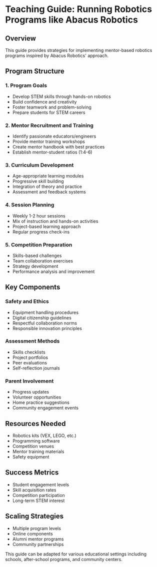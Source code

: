 # Teaching Guide: Running Robotics Programs like Abacus Robotics

## Overview
This guide provides strategies for implementing mentor-based robotics programs inspired by Abacus Robotics' approach.

## Program Structure

### 1. Program Goals
- Develop STEM skills through hands-on robotics
- Build confidence and creativity
- Foster teamwork and problem-solving
- Prepare students for STEM careers

### 2. Mentor Recruitment and Training
- Identify passionate educators/engineers
- Provide mentor training workshops
- Create mentor handbook with best practices
- Establish mentor-student ratios (1:4-6)

### 3. Curriculum Development
- Age-appropriate learning modules
- Progressive skill building
- Integration of theory and practice
- Assessment and feedback systems

### 4. Session Planning
- Weekly 1-2 hour sessions
- Mix of instruction and hands-on activities
- Project-based learning approach
- Regular progress check-ins

### 5. Competition Preparation
- Skills-based challenges
- Team collaboration exercises
- Strategy development
- Performance analysis and improvement

## Key Components

### Safety and Ethics
- Equipment handling procedures
- Digital citizenship guidelines
- Respectful collaboration norms
- Responsible innovation principles

### Assessment Methods
- Skills checklists
- Project portfolios
- Peer evaluations
- Self-reflection journals

### Parent Involvement
- Progress updates
- Volunteer opportunities
- Home practice suggestions
- Community engagement events

## Resources Needed
- Robotics kits (VEX, LEGO, etc.)
- Programming software
- Competition venues
- Mentor training materials
- Safety equipment

## Success Metrics
- Student engagement levels
- Skill acquisition rates
- Competition participation
- Long-term STEM interest

## Scaling Strategies
- Multiple program levels
- Online components
- Alumni mentor programs
- Community partnerships

This guide can be adapted for various educational settings including schools, after-school programs, and community centers.
